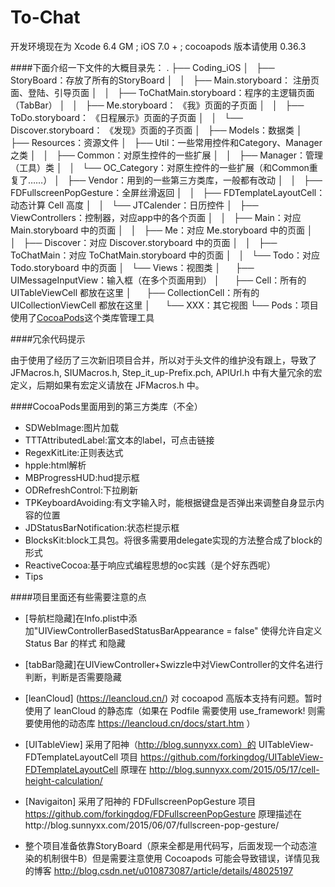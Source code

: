 # To-Chat
开发环境现在为 Xcode 6.4 GM ; iOS 7.0 + ;
cocoapods 版本请使用 0.36.3 

####下面介绍一下文件的大概目录先：
    .
    ├── Coding_iOS
    │   ├── StoryBoard：存放了所有的StoryBoard
    │   │   ├── Main.storyboard：      注册页面、登陆、引导页面
    │   │   ├── ToChatMain.storyboard：程序的主逻辑页面（TabBar）
    │   │   ├── Me.storyboard：       《我》页面的子页面
    │   │   ├── ToDo.storyboard：     《日程展示》页面的子页面
    │   │   └── Discover.storyboard： 《发现》页面的子页面
    │   ├── Models：数据类
    │   ├── Resources：资源文件
    │   ├── Util：一些常用控件和Category、Manager之类
    │   │   ├── Common：对原生控件的一些扩展
    │   │   ├── Manager：管理（工具）类
    │   │   └── OC_Category：对原生控件的一些扩展（和Common重复了……）
    │   ├── Vendor：用到的一些第三方类库，一般都有改动
    │   │   ├── FDFullscreenPopGesture：全屏丝滑返回
    │   │   ├── FDTemplateLayoutCell：动态计算 Cell 高度
    │   │   └── JTCalender：日历控件
    │   ├── ViewControllers：控制器，对应app中的各个页面
    │   │   ├── Main：对应 Main.storyboard 中的页面
    │   │   ├── Me：对应 Me.storyboard 中的页面
    │   │   ├── Discover：对应 Discover.storyboard 中的页面
    │   │   ├── ToChatMain：对应 ToChatMain.storyboard 中的页面 
    │   │   └── Todo：对应 Todo.storyboard 中的页面
    │   └── Views：视图类
    │       ├── UIMessageInputView：输入框（在多个页面用到）
    │       ├── Cell：所有的 UITableViewCell 都放在这里
    │       ├── CollectionCell：所有的 UICollectionViewCell 都放在这里
    │       └── XXX：其它视图
    └── Pods：项目使用了[CocoaPods](http://code4app.com/article/cocoapods-install-usage)这个类库管理工具
    
####冗余代码提示

由于使用了经历了三次新旧项目合并，所以对于头文件的维护没有跟上，导致了 JFMacros.h, SIUMacros.h, Step_it_up-Prefix.pch, APIUrl.h 中有大量冗余的宏定义，后期如果有宏定义请放在 JFMacros.h 中。

####CocoaPods里面用到的第三方类库（不全）

- SDWebImage:图片加载
- TTTAttributedLabel:富文本的label，可点击链接
- RegexKitLite:正则表达式
- hpple:html解析
- MBProgressHUD:hud提示框
- ODRefreshControl:下拉刷新
- TPKeyboardAvoiding:有文字输入时，能根据键盘是否弹出来调整自身显示内容的位置
- JDStatusBarNotification:状态栏提示框
- BlocksKit:block工具包。将很多需要用delegate实现的方法整合成了block的形式
- ReactiveCocoa:基于响应式编程思想的oc实践（是个好东西呢）
- Tips

####项目里面还有些需要注意的点

- [导航栏隐藏]在Info.plist中添加"UIViewControllerBasedStatusBarAppearance = false" 使得允许自定义Status Bar 的样式 和隐藏
- [tabBar隐藏]在UIViewController+Swizzle中对ViewController的文件名进行判断，判断是否需要隐藏

- [leanCloud] (https://leancloud.cn/)  对 cocoapod 高版本支持有问题。暂时使用了 leanCloud 的静态库（如果在 Podfile 需要使用 use_framework! 则需要使用他的动态库 https://leancloud.cn/docs/start.htm ）
- [UITableView] 采用了阳神（http://blog.sunnyxx.com）的 UITableView-FDTemplateLayoutCell 项目 https://github.com/forkingdog/UITableView-FDTemplateLayoutCell
原理在 http://blog.sunnyxx.com/2015/05/17/cell-height-calculation/

- [Navigaiton] 采用了阳神的 FDFullscreenPopGesture 项目 https://github.com/forkingdog/FDFullscreenPopGesture
原理描述在http://blog.sunnyxx.com/2015/06/07/fullscreen-pop-gesture/

- 整个项目准备依靠StoryBoard（原来全都是用代码写，后面发现一个动态渲染的机制很牛B）但是需要注意使用 Cocoapods 可能会导致错误，详情见我的博客 http://blog.csdn.net/u010873087/article/details/48025197


